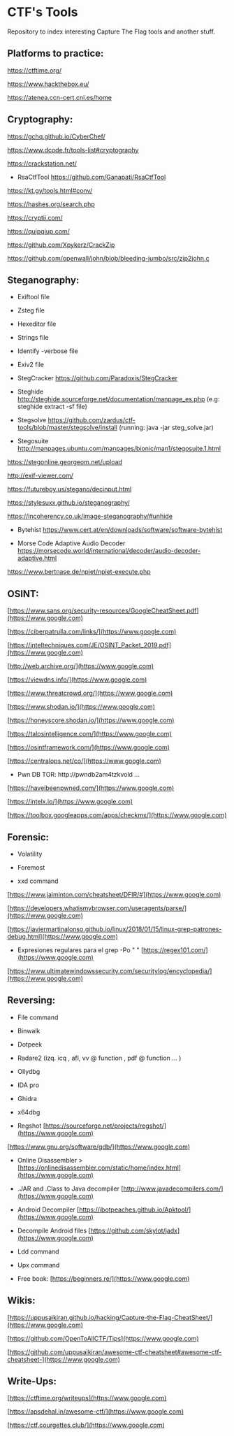 # CTF's Tools 

Repository to index interesting Capture The Flag tools and another stuff.

## Platforms to practice:

https://ctftime.org/

https://www.hackthebox.eu/

https://atenea.ccn-cert.cni.es/home


## Cryptography:

https://gchq.github.io/CyberChef/

https://www.dcode.fr/tools-list#cryptography

https://crackstation.net/

* RsaCtfTool https://github.com/Ganapati/RsaCtfTool

https://kt.gy/tools.html#conv/ 

https://hashes.org/search.php

https://cryptii.com/

https://quipqiup.com/

https://github.com/Xpykerz/CrackZip

https://github.com/openwall/john/blob/bleeding-jumbo/src/zip2john.c


## Steganography:

* Exiftool file

* Zsteg file

* Hexeditor file

* Strings file

* Identify -verbose file 

* Exiv2 file

* StegCracker https://github.com/Paradoxis/StegCracker

* Steghide http://steghide.sourceforge.net/documentation/manpage_es.php (e.g: steghide extract -sf file)

* Stegsolve https://github.com/zardus/ctf-tools/blob/master/stegsolve/install (running: java -jar steg_solve.jar)

* Stegosuite  http://manpages.ubuntu.com/manpages/bionic/man1/stegosuite.1.html

https://stegonline.georgeom.net/upload

http://exif-viewer.com/

https://futureboy.us/stegano/decinput.html

https://stylesuxx.github.io/steganography/

https://incoherency.co.uk/image-steganography/#unhide

* Bytehist https://www.cert.at/en/downloads/software/software-bytehist

* Morse Code Adaptive Audio Decoder https://morsecode.world/international/decoder/audio-decoder-adaptive.html

https://www.bertnase.de/npiet/npiet-execute.php

## OSINT:
 
[https://www.sans.org/security-resources/GoogleCheatSheet.pdf](https://www.google.com)

[https://ciberpatrulla.com/links/](https://www.google.com)

[https://inteltechniques.com/JE/OSINT_Packet_2019.pdf](https://www.google.com)

[http://web.archive.org/](https://www.google.com)

[https://viewdns.info/](https://www.google.com)

[https://www.threatcrowd.org/](https://www.google.com)

[https://www.shodan.io/](https://www.google.com)

[https://honeyscore.shodan.io/](https://www.google.com)

[https://talosintelligence.com/](https://www.google.com)

[https://osintframework.com/](https://www.google.com)

[https://centralops.net/co/](https://www.google.com)

* Pwn DB TOR:  http://pwndb2am4tzkvold ...

[https://haveibeenpwned.com/](https://www.google.com)

[https://intelx.io/](https://www.google.com)

[https://toolbox.googleapps.com/apps/checkmx/](https://www.google.com) 


## Forensic:

* Volatility

* Foremost

* xxd command

[https://www.jaiminton.com/cheatsheet/DFIR/#](https://www.google.com)

[https://developers.whatismybrowser.com/useragents/parse/](https://www.google.com) 

[https://javiermartinalonso.github.io/linux/2018/01/15/linux-grep-patrones-debug.html](https://www.google.com)

* Expresiones regulares para el grep -Po " " [https://regex101.com/](https://www.google.com)

[https://www.ultimatewindowssecurity.com/securitylog/encyclopedia/](https://www.google.com)


## Reversing:

* File command 

* Binwalk

* Dotpeek

* Radare2 (izq. icq , afl, vv @ function , pdf @ function ... )

* Ollydbg

* IDA pro

* Ghidra

* x64dbg

* Regshot  [https://sourceforge.net/projects/regshot/](https://www.google.com)

[https://www.gnu.org/software/gdb/](https://www.google.com)

* Online Disassembler >  [https://onlinedisassembler.com/static/home/index.html](https://www.google.com)

* .JAR and .Class to Java decompiler [http://www.javadecompilers.com/](https://www.google.com)

* Android Decompiler [https://ibotpeaches.github.io/Apktool/](https://www.google.com)

* Decompile Android files [https://github.com/skylot/jadx](https://www.google.com)

* Ldd command

* Upx command

* Free book: [https://beginners.re/](https://www.google.com)


## Wikis:

[https://uppusaikiran.github.io/hacking/Capture-the-Flag-CheatSheet/](https://www.google.com)

[https://github.com/OpenToAllCTF/Tips](https://www.google.com)

[https://github.com/uppusaikiran/awesome-ctf-cheatsheet#awesome-ctf-cheatsheet-](https://www.google.com)


## Write-Ups:

[https://ctftime.org/writeups](https://www.google.com)

[https://apsdehal.in/awesome-ctf/](https://www.google.com)

[https://ctf.courgettes.club/](https://www.google.com)




[](https://www.google.com)
